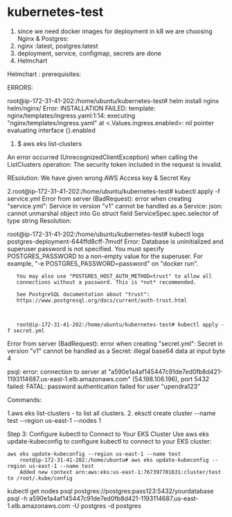 # kubernetes-test
1. since we need docker images for deployment in k8 we  are choosing Nginx & Postgres:
2. nginx :latest, postgres:latest
3. deployment, service, configmap, secrets are done
4. Helmchart


Helmchart :
    prerequisites:  


ERRORS:
    
root@ip-172-31-41-202:/home/ubuntu/kubernetes-test# helm install nginx helm/nginx/
Error: INSTALLATION FAILED: template: nginx/templates/ingress.yaml:1:14: executing "nginx/templates/ingress.yaml" at <.Values.ingress.enabled>: nil pointer evaluating interface {}.enabled

 1.  $ aws eks list-clusters

An error occurred (UnrecognizedClientException) when calling the ListClusters operation: The security token included in the request is invalid.


REsolution:
    We have given wrong AWS Access key & Secret Key

2.root@ip-172-31-41-202:/home/ubuntu/kubernetes-test# kubectl apply -f service.yml
Error from server (BadRequest): error when creating "service.yml": Service in version "v1" cannot be handled as a Service: json: cannot unmarshal object into Go struct field ServiceSpec.spec.selector of type string
Resolution:


root@ip-172-31-41-202:/home/ubuntu/kubernetes-test# kubectl  logs postgres-deployment-644ffd8cff-7mvdf
Error: Database is uninitialized and superuser password is not specified.
       You must specify POSTGRES_PASSWORD to a non-empty value for the
       superuser. For example, "-e POSTGRES_PASSWORD=password" on "docker run".

       You may also use "POSTGRES_HOST_AUTH_METHOD=trust" to allow all
       connections without a password. This is *not* recommended.

       See PostgreSQL documentation about "trust":
       https://www.postgresql.org/docs/current/auth-trust.html



       root@ip-172-31-41-202:/home/ubuntu/kubernetes-test# kubectl apply -f secret.yml
Error from server (BadRequest): error when creating "secret.yml": Secret in version "v1" cannot be handled as a Secret: illegal base64 data at input byte 4

psql: error: connection to server at "a590e1a4af145447c91de7ed0fb8d421-1193114687.us-east-1.elb.amazonaws.com" (54.198.106.196), port 5432 failed: FATAL:  password authentication failed for user "upendra123"


Commands:

1.aws eks list-clusters - to list all clusters.
2. eksctl create cluster --name test --region us-east-1 --nodes 1

Step 3: Configure kubectl to Connect to Your EKS Cluster
    Use aws eks update-kubeconfig to configure kubectl to connect to your EKS cluster:

    aws eks update-kubeconfig --region us-east-1 --name test
        root@ip-172-31-41-202:/home/ubuntu# aws eks update-kubeconfig --region us-east-1 --name test
        Added new context arn:aws:eks:us-east-1:767397701631:cluster/test to /root/.kube/config

kubectl get nodes
psql postgres://postgres:pass123:5432/yourdatabase
psql -h   a590e1a4af145447c91de7ed0fb8d421-1193114687.us-east-1.elb.amazonaws.com   -U postgres -d postgres




